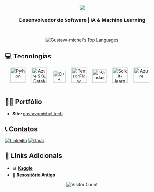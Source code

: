 <h1 align="center">
  <img src="https://readme-typing-svg.herokuapp.com/?font=Righteous&size=35&center=true&vCenter=true&width=500&height=70&duration=4000&lines=Olá!+👋;Sou+Gustavo+Michel!;" />
</h1>

<h3 align="center">Desenvolvedor de Software | IA & Machine Learning</h3>

<br/>

<p align="center">
  <img src="https://github-readme-stats.vercel.app/api/top-langs/?username=Gustavo-michel&theme=tokyonight&show_icons=true&hide_border=false&layout=compact&hide=jupyter%20notebook" alt="Gustavo-michel's Top Languages"/>
</p>

## 💻 Tecnologias
<div align="center">
  <img src="https://cdn.jsdelivr.net/gh/devicons/devicon@latest/icons/python/python-original.svg" height="50" alt="Python" />  
  <img width="12" />
  <img src="https://cdn.jsdelivr.net/gh/devicons/devicon@latest/icons/azuresqldatabase/azuresqldatabase-original.svg" height="50" alt="Azure SQL Database"/>
  <img width="12" />
  <img src="https://skillicons.dev/icons?i=cpp" height="40" alt="C++"/>
  <img width="12" />
  <img src="https://cdn.jsdelivr.net/gh/devicons/devicon/icons/tensorflow/tensorflow-original.svg" height="50" alt="TensorFlow"/>
  <img width="12" />
  <img src="https://cdn.jsdelivr.net/gh/devicons/devicon@latest/icons/pandas/pandas-original-wordmark.svg" height="45" alt="Pandas"/>
  <img width="12" />
  <img src="https://cdn.jsdelivr.net/gh/devicons/devicon@latest/icons/scikitlearn/scikitlearn-original.svg" height="50" alt="Scikit-learn"/>
  <img width="12" />
  <img src="https://cdn.jsdelivr.net/gh/devicons/devicon@latest/icons/azure/azure-original.svg" height="50" alt="Azure"/>
  <img width="12" />
</div>

<br/>

## 👨‍💻 Portfólio
- **Site:** [gustavomichel.tech](https://gustavomichel.tech)

## 📞 Contatos
[![LinkedIn](https://img.shields.io/badge/linkedin-%230077B5.svg?style=for-the-badge&logo=linkedin&logoColor=white)](https://www.linkedin.com/in/gustavo-michel/)
[![Gmail](https://img.shields.io/badge/Gmail-D14836?style=for-the-badge&logo=gmail&logoColor=white)](mailto:Gustavomichelads@gmail.com)


## 🔗 Links Adicionais
- 📊  [**Kaggle**](https://www.kaggle.com/gustavomichel)
- 🧪  [**Repositório Antigo**](https://github.com/Gustavomichel)

<p align="center">
  <img src="https://visitcount.itsvg.in/api?id=Gustavo-michel&icon=0&color=12" alt="Visitor Count"/>
</p>
